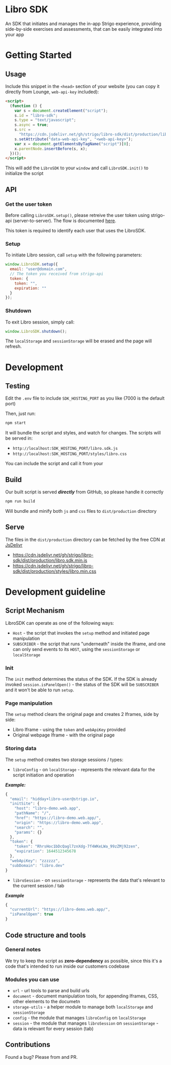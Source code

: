 # Libro SDK

An SDK that initiates and manages the in-app Strigo experience, providing side-by-side exercises and assessments, that can be easily integrated into your app

# Getting Started

## Usage

Include this snippet in the `<head>` section of your website (you can copy it directly from Lounge, `web-api-key` included):

```html
<script>
  (function () {
    var s = document.createElement("script");
    s.id = "libro-sdk";
    s.type = "text/javascript";
    s.async = true;
    s.src =
      "https://cdn.jsdelivr.net/gh/strigo/libro-sdk/dist/production/libro.sdk.min.js";
    s.setAttribute("data-web-api-key", "<web-api-key>");
    var x = document.getElementsByTagName("script")[0];
    x.parentNode.insertBefore(s, x);
  })();
</script>
```

This will add the `LibroSDK` to your `window` and call `LibroSDK.init()` to initialize the script

## API

### Get the user token

Before calling `LibroSDK.setup()`, please retreive the user token using strigo-api (server-to-server). The flow is documented [here](https://docs.strigo.io/).

This token is required to identify each user that uses the LibroSDK.

### Setup

To initiate Libro session, call `setup` with the following parameters:

```js
window.LibroSDK.setup({
  email: "user@domain.com",
  // The token you received from strigo-api
  token: {
    token: "",
    expiration: ""
  }
});
```

### Shutdown

To exit Libro session, simply call:

```js
window.LibroSDK.shutdown();
```

The `localStorage` and `sessionStorage` will be erased and the page will refresh.

# Development

## Testing

Edit the `.env` file to include `SDK_HOSTING_PORT` as you like (7000 is the default port) 

Then, just run:

```sh
npm start
```

It will bundle the script and styles, and watch for changes.
The scripts will be served in:

* `http://localhost:SDK_HOSTING_PORT/libro.sdk.js`
* `http://localhost:SDK_HOSTING_PORT/styles/libro.css`

You can include the script and call it from your

## Build

Our built script is served **_directly_** from GitHub, so please handle it correctly

```sh
npm run build
```

Will bundle and minify both `js` and `css` files to `dist/production` directory

## Serve

The files in the `dist/production` directory can be fetched by the free CDN at [JsDelivr](https://www.jsdelivr.com/)

- https://cdn.jsdelivr.net/gh/strigo/libro-sdk/dist/production/libro.sdk.min.js
- https://cdn.jsdelivr.net/gh/strigo/libro-sdk/dist/production/styles/libro.min.css


# Development guideline

## Script Mechanism

LibroSDK can operate as one of the following ways:

- `Host` - the script that invokes the `setup` method and initiated page manipulation
- `SUBSCRIBER` - the script that runs "underneath" inside the Iframe, and one can only send events to its `HOST`, using the `sessionStorage` or `localStorage`

### Init

The `init` method determines the status of the SDK. If the SDK is already invoked `session.isPanelOpen()` - the status of the SDK will be `SUBSCRIBER` and it won't be able to run `setup`.

### Page manipulation

The `setup` method clears the original page and creates 2 Iframes, side by side:

- Libro Iframe - using the `token` and `webApiKey` provided
- Original webpage Iframe - with the original page

### Storing data

The `setup` method creates two storage sessions / types:

- `libroConfig` - on `localStorage` - represents the relevant data for the script initiation and operation

***Example:***
```js
{
  "email": "hidday+libro-user@strigo.io",
  "initSite": {
    "host": "libro-demo.web.app",
    "pathName": "/",
    "href": "https://libro-demo.web.app/",
    "origin": "https://libro-demo.web.app",
    "search": "",
    "params": {}
  },
  "token": {
    "token": "RhrsHoc1bDcQagl7znXdg-7f4WKeLWa_99zZMj92zen",
    "expiration": 1644512345678
  },
  "webApiKey": "zzzzzz",
  "subDomain": "libro.dev"
}
```

- `libroSession` - on `sessionStorage` - represents the data that's relevant to the current session / tab

***Example***
```js
{
  "currentUrl": "https://libro-demo.web.app/",
  "isPanelOpen": true
}
```

## Code structure and tools

### General notes

We try to keep the script as **zero-dependency** as possible, since this it's a code that's intended to run inside our customers codebase

### Modules you can use

- `url` - url tools to parse and build urls
- `document` - document manipulation tools, for appending Iframes, CSS, other elements to the documetn
- `storage-utils` - a helper module to manage both `localStorage` and `sessionStorage`
- `config` - the module that manages `libroConfig` on `localStorage`
- `session` - the module that manages `libroSession` on `sessionStorage` - data is relevant for every session (tab)
 
## Contributions

Found a bug? Please from and PR.
